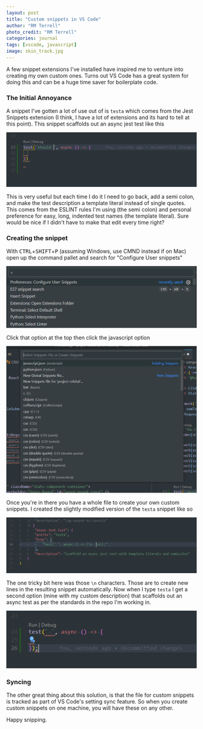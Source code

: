 ```yaml
---
layout: post
title: "Custom snippets in VS Code"
author: "RM Terrell"
photo_credit: "RM Terrell"
categories: journal
tags: [vscode, javascript]
image: skin_track.jpg
---
```

A few snippet extensions I've installed have inspired me to venture into creating my own custom ones. Turns out VS Code has a great system for doing this and can be a huge time saver for boilerplate code.

### The Initial Annoyance

A snippet I've gotten a lot of use out of is `testa` which comes from the Jest Snippets extension (I think, I have a lot of extensions and its hard to tell at this point). This snippet scaffolds out an async
jest test like this

![testa](/assets/img/custom-snippets-vscode/before_snippet.png)

This is very useful but each time I do it I need to go back, add a semi colon, and make the test description a template literal instead of single quotes. This comes from the ESLINT rules I'm using (the semi colon) and personal preference for easy, long, indented test names (the template literal). Sure would be nice if I didn't have to make that edit every time right?

### Creating the snippet

With <kbd>CTRL</kbd>+<kbd>SHIFT</kbd>+<kbd>P</kbd> (assuming Windows, use CMND instead if on Mac) open up the command pallet and search for "Configure User snippets"

![1](/assets/img/custom-snippets-vscode/snippet_setting_1.png)

Click that option at the top then click the javascript option

![2](/assets/img/custom-snippets-vscode/snippet_setting.png)

Once you're in there you have a whole file to create your own custom snippets. I created the slightly modified version of the `testa` snippet like so

![final](/assets/img/custom-snippets-vscode/final_snippet.png)

The one tricky bit here was those `\n` characters. Those are to create new lines in the resulting snippet automatically. Now when I type `testa` I get a second option (mine with my custom description) that scaffolds out an async test as per the standards in the repo I'm working in.

![result](/assets/img/custom-snippets-vscode/final_result.png)

### Syncing

The other great thing about this solution, is that the file for custom snippets is tracked as part of VS Code's setting sync feature. So when you create custom snippets on one machine, you will have these on any other.

Happy snipping.
